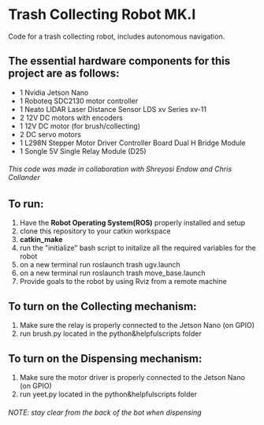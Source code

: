 # Trash Collecting Robot MK.I

Code for a trash collecting robot, includes autonomous navigation.

## The essential hardware components for this project are as follows:

- 1 Nvidia Jetson Nano
- 1 Roboteq SDC2130 motor controller
- 1 Neato LIDAR Laser Distance Sensor LDS xv Series xv-11
- 2 12V DC motors with encoders
- 1 12V DC motor (for brush/collecting)
- 2 DC servo motors
- 1 L298N Stepper Motor Driver Controller Board Dual H Bridge Module
- 1 Songle 5V Single Relay Module (D25)

###### This code was made in collaboration with Shreyosi Endow and Chris Collander

## To run:

1) Have the **Robot Operating System(ROS)** properly installed and setup 
2) clone this repository to your catkin workspace
3) **catkin_make**
4) run the "initialize" bash script to initalize all the required variables for the robot
5) on a new terminal run roslaunch trash ugv.launch
6) on a new terminal run roslaunch trash move_base.launch
7) Provide goals to the robot by using Rviz from a remote machine 

## To turn on the Collecting mechanism: 
1) Make sure the relay is properly connected to the Jetson Nano (on GPIO)
2) run brush.py located in the python&helpfulscripts folder

## To turn on the Dispensing mechanism:
1) Make sure the motor driver is properly connected to the Jetson Nano (on GPIO)
2) run yeet.py located in the python&helpfulscripts folder

###### NOTE: stay clear from the back of the bot when dispensing
